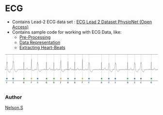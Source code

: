 # ECG

* Contains Lead-2 ECG data set : [ECG Lead 2 Dataset PhysioNet (Open Access)](https://www.kaggle.com/datasets/nelsonsharma/ecg-lead-2-dataset-physionet-open-access)
* Contains sample code for working with ECG Data, like:
    * [Pre-Processing](https://github.com/Nelson-iitp/ECG/blob/main/pre-processing/ecg-signal-pre-processing.ipynb)
    * [Data Representation](https://github.com/Nelson-iitp/ECG/blob/main/physionet/starter-ecg-dataset-physionet.ipynb)
    * [Extracting Heart-Beats](https://github.com/Nelson-iitp/ECG/blob/main/physionet/ecg-detailed-view-and-extracting-heart-beats.ipynb)

![cover](cover.jpg)

### Author
[Nelson.S](mailto:nelson.navnel@gmail.com)
